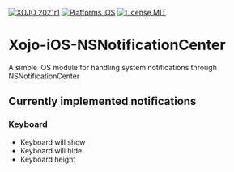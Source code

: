 [![XOJO 2021r1](https://img.shields.io/badge/XOJO-2021r1-71AF3A.svg)](https://www.xojo.com/)
[![Platforms iOS](https://img.shields.io/badge/Platforms-iOS-lightgray.svg?style=flat)](http://www.apple.com/ios/)
[![License MIT](https://img.shields.io/badge/license-MIT-blue.svg)](https://opensource.org/licenses/MIT)

# Xojo-iOS-NSNotificationCenter
A simple iOS module for handling system notifications through NSNotificationCenter

## Currently implemented notifications

### Keyboard
* Keyboard will show
* Keyboard will hide
* Keyboard height